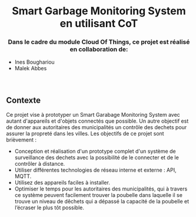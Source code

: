 <h1 style="text-align: center;">
  <br>
  Smart Garbage Monitoring System en utilisant CoT
</h1>
<h3 style="text-align: center;">
  Dans le cadre du module Cloud Of Things, ce projet est réalisé en collaboration de:
</h3>
<ul>
    <li>Ines Boughariou</li>
    <li>Malek Abbes</li>
</ul>

<div style="text-align: center;">
  <h4>
    <!-- <a href="#Context">Context</a> | --> 
  </h4>
</div>
<br>
<h3>

</h3>


## Contexte
Ce projet vise à prototyper un Smart Garabage Monitoring System avec autant d'appareils et d'objets connectés que possible. Un autre objectif est de donner aux autoritaires des municipalités un contrôle des dechets pour assurer la propreté dans les villes. Les objectifs de ce projet sont brièvement :
- Conception et réalisation d'un prototype complet d'un système de surveillance des dechets avec la possibilité de le connecter et de le contrôler à distance.
- Utiliser différentes technologies de réseau interne et externe : API, MQTT.
- Utilisez des appareils faciles à installer.
- Optimiser le temps pour les autoritaires des municipalités, qui à travers ce système peuvent facilement trouver la poubelle dans laquelle il se trouve un niveau de dêchets qui a dépassé la capacité de la poubelle et l’écraser le plus tôt possible.
